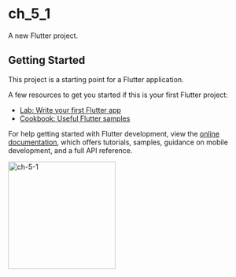 # ch_5_1

A new Flutter project.

## Getting Started

This project is a starting point for a Flutter application.

A few resources to get you started if this is your first Flutter project:

- [Lab: Write your first Flutter app](https://docs.flutter.dev/get-started/codelab)
- [Cookbook: Useful Flutter samples](https://docs.flutter.dev/cookbook)

For help getting started with Flutter development, view the
[online documentation](https://docs.flutter.dev/), which offers tutorials,
samples, guidance on mobile development, and a full API reference.

<img width="218" alt="ch-5-1" src="https://user-images.githubusercontent.com/114164037/216347653-d422951e-9495-4b9b-814f-417363f6b5d7.png">
